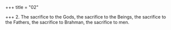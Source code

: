 +++
title = "02"

+++
2. The sacrifice to the Gods, the sacrifice to the Beings, the sacrifice to the Fathers, the sacrifice to Brahman, the sacrifice to men.
